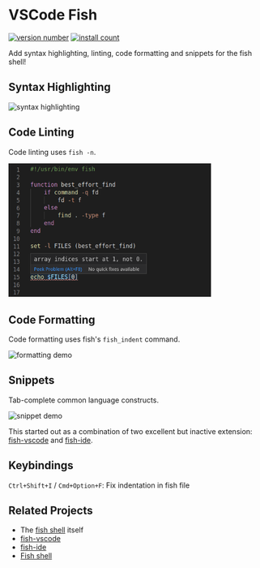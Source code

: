 # VSCode Fish

[![version number](https://vsmarketplacebadge.apphb.com/version-short/bmalehorn.vscode-fish.svg)](https://marketplace.visualstudio.com/items?itemName=bmalehorn.vscode-fish)
[![install count](https://vsmarketplacebadge.apphb.com/installs-short/bmalehorn.vscode-fish.svg)](https://marketplace.visualstudio.com/items?itemName=bmalehorn.vscode-fish)

Add syntax highlighting, linting, code formatting and snippets for the fish shell!

## Syntax Highlighting

<img src="https://github.com/bmalehorn/vscode-fish/raw/HEAD/highlighting.png" alt="syntax highlighting" width="400"/>

## Code Linting

Code linting uses `fish -n`.

<img src="https://github.com/bmalehorn/vscode-fish/raw/HEAD/linting.png" alt="linting" width="400"/>

## Code Formatting

Code formatting uses fish's `fish_indent` command.

<img src="https://github.com/bmalehorn/vscode-fish/raw/HEAD/formatting-demo.gif" alt="formatting demo" width="400"/>

## Snippets

Tab-complete common language constructs.

<img src="https://github.com/bmalehorn/vscode-fish/raw/HEAD/snippet-demo.gif" alt="snippet demo" width="400"/>

This started out as a combination of two excellent but inactive extension:
[fish-vscode](https://marketplace.visualstudio.com/items?itemName=skyapps.fish-vscode)
and
[fish-ide](https://marketplace.visualstudio.com/items?itemName=lunaryorn.fish-ide).

## Keybindings

`Ctrl+Shift+I` / `Cmd+Option+F`: Fix indentation in fish file

## Related Projects

- The [fish shell](https://fishshell.com) itself
- [fish-vscode](https://marketplace.visualstudio.com/items?itemName=skyapps.fish-vscode)
- [fish-ide](https://marketplace.visualstudio.com/items?itemName=skyapps.fish-vscode)
- [Fish shell](https://marketplace.visualstudio.com/items?itemName=gio00.fish)
